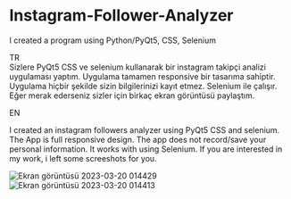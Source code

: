 # Instagram-Follower-Analyzer
I created a program using Python/PyQt5, CSS, Selenium


TR  
  Sizlere PyQt5 CSS ve selenium kullanarak bir instagram takipçi analizi uygulaması yaptım. Uygulama tamamen responsive bir tasarıma sahiptir. Uygulama hiçbir şekilde sizin bilgilerinizi kayıt etmez. Selenium ile çalışır. Eğer merak ederseniz sizler için birkaç ekran görüntüsü paylaştım.
  
 EN
   
I created an instagram followers analyzer using PyQt5 CSS and selenium. The App is full responsive design. The app does not record/save your personal information. It works with using Selenium. If you are interested in my work, i left some screeshots for you.
   
![Ekran görüntüsü 2023-03-20 014429](https://user-images.githubusercontent.com/70278989/226214385-0e089601-ec9a-49de-8c9c-65156a986cf6.jpg)
![Ekran görüntüsü 2023-03-20 014413](https://user-images.githubusercontent.com/70278989/226214381-89b53272-3af9-4385-a02f-3ee6308e6f15.jpg)

